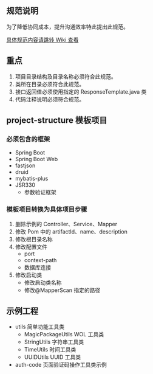 ## 规范说明

为了降低协同成本，提升沟通效率特此提出此规范。

[具体规范内容请跳转 Wiki 查看](https://github.com/844485538/normalize/wiki)

## 重点

1. 项目目录结构及目录名称必须符合此规范。
2. 类所在目录必须符合此规范。
3. 接口返回值必须使用指定的 ResponseTemplate.java 类
4. 代码注释说明必须符合规范。

## project-structure 模板项目

### 必须包含的框架

- Spring Boot
- Spring Boot Web
- fastjson
- druid
- mybatis-plus
- JSR330
  - 参数验证框架

### 模板项目转换为具体项目步骤

1. 删除示例的 Controller、Service、Mapper
2. 修改 Pom 中的 artifactId、name、description
3. 修改根目录名称
4. 修改配置文件
   - port
   - context-path
   - 数据库连接
5. 修改启动类
   - 修改启动类名称
   - 修改@MapperScan 指定的路径

## 示例工程

- utils 简单功能工具类
  - MagicPackageUtils WOL 工具类
  - StringUtils 字符串工具类
  - TimeUtils 时间工具类
  - UUIDUtils UUID 工具类
- auth-code 页面验证码操作工具类示例
